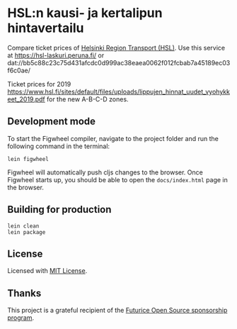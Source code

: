# HSL:n kausi- ja kertalipun hintavertailu

Compare ticket prices of [Helsinki Region Transport (HSL)](https://www.hsl.fi/en). Use this service at https://hsl-laskuri.peruna.fi/ or dat://bb5c88c23c75d431afcdc0d999ac38eaea0062f012fcbab7a45189ec03f6c0ae/

Ticket prices for 2019 https://www.hsl.fi/sites/default/files/uploads/lippujen_hinnat_uudet_vyohykkeet_2019.pdf for the new A-B-C-D zones.

## Development mode

To start the Figwheel compiler, navigate to the project folder and run the following command in the terminal:

```
lein figwheel
```

Figwheel will automatically push cljs changes to the browser.
Once Figwheel starts up, you should be able to open the `docs/index.html` page in the browser.


## Building for production

```
lein clean
lein package
```

## License

Licensed with [MIT License](LICENSE).

## Thanks

This project is a grateful recipient of the [Futurice Open Source sponsorship program](http://futurice.com/blog/sponsoring-free-time-open-source-activities?utm_source=github&utm_medium=spice).
